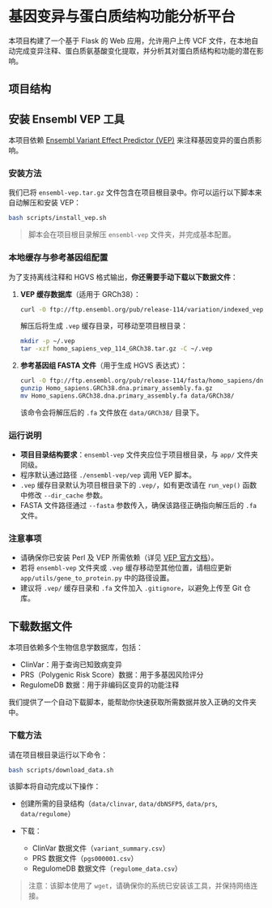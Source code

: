 # 基因变异与蛋白质结构功能分析平台

本项目构建了一个基于 Flask 的 Web 应用，允许用户上传 VCF 文件，在本地自动完成变异注释、蛋白质氨基酸变化提取，并分析其对蛋白质结构和功能的潜在影响。

## 项目结构



## 安装 Ensembl VEP 工具

本项目依赖 [Ensembl Variant Effect Predictor (VEP)](https://www.ensembl.org/info/docs/tools/vep/index.html) 来注释基因变异的蛋白质影响。

### 安装方法

我们已将 `ensembl-vep.tar.gz` 文件包含在项目根目录中。你可以运行以下脚本来自动解压和安装 VEP：

```bash
bash scripts/install_vep.sh
```

> 脚本会在项目根目录解压 `ensembl-vep` 文件夹，并完成基本配置。

### 本地缓存与参考基因组配置

为了支持离线注释和 HGVS 格式输出，**你还需要手动下载以下数据文件**：

1. **VEP 缓存数据库**（适用于 GRCh38）：

   ```bash
   curl -O ftp://ftp.ensembl.org/pub/release-114/variation/indexed_vep_cache/homo_sapiens_vep_114_GRCh38.tar.gz
   ```

   解压后将生成 `.vep` 缓存目录，可移动至项目根目录：

   ```bash
   mkdir -p ~/.vep
   tar -xzf homo_sapiens_vep_114_GRCh38.tar.gz -C ~/.vep
   ```

2. **参考基因组 FASTA 文件**（用于生成 HGVS 表达式）：

   ```bash
   curl -O ftp://ftp.ensembl.org/pub/release-114/fasta/homo_sapiens/dna_index/Homo_sapiens.GRCh38.dna.primary_assembly.fa.gz
   gunzip Homo_sapiens.GRCh38.dna.primary_assembly.fa.gz
   mv Homo_sapiens.GRCh38.dna.primary_assembly.fa data/GRCh38/
   ```

   该命令会将解压后的 `.fa` 文件放在 `data/GRCh38/` 目录下。

### 运行说明

* **项目目录结构要求**：`ensembl-vep` 文件夹应位于项目根目录，与 `app/` 文件夹同级。
* 程序默认通过路径 `./ensembl-vep/vep` 调用 VEP 脚本。
* `.vep` 缓存目录默认为项目根目录下的 `.vep/`，如有更改请在 `run_vep()` 函数中修改 `--dir_cache` 参数。
* FASTA 文件路径通过 `--fasta` 参数传入，确保该路径正确指向解压后的 `.fa` 文件。

### 注意事项

* 请确保你已安装 Perl 及 VEP 所需依赖（详见 [VEP 官方文档](https://www.ensembl.org/info/docs/tools/vep/script/vep_download.html)）。
* 若将 `ensembl-vep` 文件夹或 `.vep` 缓存移动至其他位置，请相应更新 `app/utils/gene_to_protein.py` 中的路径设置。
* 建议将 `.vep/` 缓存目录和 `.fa` 文件加入 `.gitignore`，以避免上传至 Git 仓库。




## 下载数据文件

本项目依赖多个生物信息学数据库，包括：

* ClinVar：用于查询已知致病变异
* PRS（Polygenic Risk Score）数据：用于多基因风险评分
* RegulomeDB 数据：用于非编码区变异的功能注释

我们提供了一个自动下载脚本，能帮助你快速获取所需数据并放入正确的文件夹中。

### 下载方法

请在项目根目录运行以下命令：

```bash
bash scripts/download_data.sh
```

该脚本将自动完成以下操作：

* 创建所需的目录结构（`data/clinvar`, `data/dbNSFP5`, `data/prs`, `data/regulome`）
* 下载：

  * ClinVar 数据文件（`variant_summary.csv`）
  * PRS 数据文件（`pgs000001.csv`）
  * RegulomeDB 数据文件（`regulome_data.csv`）

> 注意：该脚本使用了 `wget`，请确保你的系统已安装该工具，并保持网络连接。


